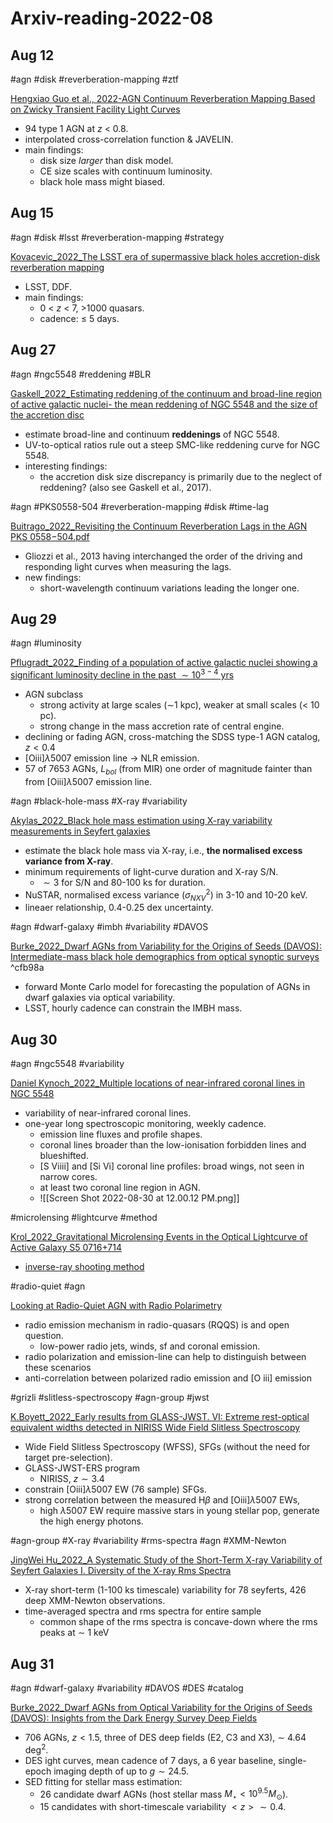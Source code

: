 # Arxiv-reading-2022-08
## Aug 12

#agn #disk #reverberation-mapping #ztf

 [Hengxiao Guo et al., 2022-AGN Continuum Reverberation Mapping Based on Zwicky Transient Facility Light Curves](https://arxiv.org/pdf/2207.06432.pdf)
- 94 type 1 AGN at $z$ < 0.8.
- interpolated cross-correlation function & JAVELIN.
- main findings:
	- disk size *larger* than disk model.
	- CE size scales with continuum luminosity.
	- black hole mass might biased.

## Aug 15

#agn #disk #lsst #reverberation-mapping #strategy

[Kovacevic_2022_The LSST era of supermassive black holes accretion-disk reverberation mapping](https://arxiv.org/pdf/2208.06203.pdf)
- LSST, DDF.
- main findings:
	- 0 < $z$ < 7, >1000 quasars.
	- cadence: $\leq$ 5 days.



## Aug 27

#agn #ngc5548 #reddening #BLR

 [Gaskell_2022_Estimating reddening of the continuum and broad-line region of active galactic nuclei- the mean reddening of NGC 5548 and the size of the accretion disc](https://arxiv.org/abs/2208.11437)
- estimate broad-line and continuum **reddenings** of NGC 5548.
- UV-to-optical ratios rule out a steep SMC-like reddening curve for NGC 5548.
- interesting findings:
	- the accretion disk size discrepancy is primarily due to the neglect of reddening? (also see Gaskell et al., 2017).

#agn #PKS0558-504 #reverberation-mapping #disk #time-lag 

[Buitrago_2022_Revisiting the Continuum Reverberation Lags in the AGN PKS 0558−504.pdf](https://arxiv.org/pdf/2207.02474.pdf)
- Gliozzi et al., 2013 having interchanged the order of the driving and responding light curves when measuring the lags.
- new findings:
	- short-wavelength continuum variations leading the longer one.


## Aug 29

#agn #luminosity 

[Pflugradt_2022_Finding of a population of active galactic nuclei showing a significant luminosity decline in the past $\sim10^{3-4}$ yrs](https://arxiv.org/pdf/2208.12286.pdf)
- AGN subclass
	- strong activity at large scales ($\sim$1 kpc), weaker at small scales (< 10 pc).
	- strong change in the mass accretion rate of central engine.
- declining or fading AGN, cross-matching the SDSS type-1 AGN catalog, $z < 0.4$
- [Oiii]$\lambda5007$ emission line -> NLR emission.
- 57 of 7653 AGNs, $L_{bol}$ (from MIR) one order of magnitude fainter than from [Oiii]$\lambda5007$ emission line.

#agn #black-hole-mass #X-ray #variability

[Akylas_2022_Black hole mass estimation using X-ray variability measurements in Seyfert galaxies](https://arxiv.org/pdf/2208.12490.pdf)
- estimate the black hole mass via X-ray, i.e., **the normalised excess variance from X-ray**.
- minimum requirements of light-curve duration and X-ray S/N.
	- $\sim3$ for S/N and 80-100 ks for duration.
- NuSTAR, normalised excess variance ($\sigma^2_{NXV}$) in 3-10 and 10-20 keV.
- lineaer relationship, 0.4-0.25 dex uncertainty.

#agn #dwarf-galaxy #imbh #variability #DAVOS 

[Burke_2022_Dwarf AGNs from Variability for the Origins of Seeds (DAVOS): Intermediate-mass black hole demographics from optical synoptic surveys](https://arxiv.org/pdf/2207.04092.pdf) ^cfb98a
- forward Monte Carlo model for forecasting the population of AGNs in dwarf galaxies via optical variability.
- LSST, hourly cadence can constrain the IMBH mass.

## Aug 30

#agn #ngc5548 #variability 

[Daniel Kynoch_2022_Multiple locations of near-infrared coronal lines in NGC 5548](https://arxiv.org/pdf/2208.12821.pdf)
- variability of near-infrared coronal lines.
- one-year long spectroscopic monitoring, weekly cadence.
	- emission line fluxes and profile shapes.
	- coronal lines broader than the low-ionisation forbidden lines and blueshifted.
	- [S Viiii] and [Si Vi] coronal line profiles: broad wings, not seen in narrow cores.
	- at least two coronal line region in AGN.
	- ![[Screen Shot 2022-08-30 at 12.00.12 PM.png]]

#microlensing #lightcurve #method 

[Krol_2022_Gravitational Microlensing Events in the Optical Lightcurve of Active Galaxy S5 0716+714](https://arxiv.org/pdf/2208.13185.pdf)
- [inverse-ray shooting method](https://github.com/rpoleski/MulensModel)

#radio-quiet #agn 

[Looking at Radio-Quiet AGN with Radio Polarimetry](https://arxiv.org/pdf/2201.03877.pdf)
- radio emission mechanism in radio-quasars (RQQS) is and open question.
	- low-power radio jets, winds, sf and coronal emission.
- radio polarization and emission-line can help to distinguish between these scenarios
- anti-correlation between polarized radio emission and [O iii] emission

#grizli #slitless-spectroscopy #agn-group #jwst 

[K.Boyett_2022_Early results from GLASS-JWST. VI: Extreme rest-optical equivalent widths detected in NIRISS Wide Field Slitless Spectroscopy](https://arxiv.org/pdf/2207.13459.pdf)
- Wide Field Slitless Spectroscopy (WFSS), SFGs (without the need for target pre-selection).
- GLASS-JWST-ERS program
	- NIRISS, $z \sim3.4$
- constrain [Oiii]$\lambda5007$ EW (76 sample) SFGs.
- strong correlation between the measured H$\beta$ and [Oiii]$\lambda5007$ EWs,
	- high $\lambda5007$ EW require massive stars in young stellar pop, generate the high energy photons.

#agn-group  #X-ray #variability #rms-spectra #agn #XMM-Newton

[JingWei Hu_2022_A Systematic Study of the Short-Term X-ray Variability of Seyfert Galaxies I. Diversity of the X-ray Rms Spectra](https://arxiv.org/pdf/2208.05921.pdf)
- X-ray short-term (1-100 ks timescale) variability for 78 seyferts, 426 deep XMM-Newton observations.
- time-averaged spectra and rms spectra for entire sample
	- common shape of the rms spectra is concave-down where the rms peaks at $\sim$ 1 keV

## Aug 31

#agn #dwarf-galaxy #variability #DAVOS #DES #catalog

[Burke_2022_Dwarf AGNs from Optical Variability for the Origins of Seeds (DAVOS): Insights from the Dark Energy Survey Deep Fields](https://arxiv.org/pdf/2111.03079.pdf)
- 706 AGNs, $z<1.5$, three of DES deep fields (E2, C3 and X3), $\sim$ 4.64 deg$^2$.
- DES ight curves, mean cadence of 7 days, a 6 year baseline, single-epoch imaging depth of up to $g\sim24.5$.
- SED fitting for stellar mass estimation:
	- 26 candidate dwarf AGNs (host stellar mass $M_\star<10^{9.5}M_\odot$).
	- 15 candidates with short-timescale variability $<z>\sim0.4$.
	